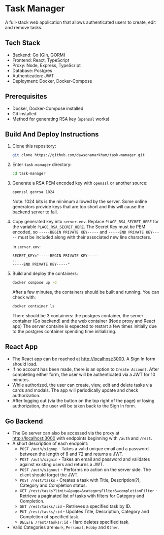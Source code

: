 # Task Manager

A full-stack web application that allows authenticated users to create, edit and remove tasks.

## Tech Stack
- Backend: Go (Gin, GORM)
- Frontend: React, TypeScript
- Proxy: Node, Express, TypeScript
- Database: Postgres
- Authentication: JWT
- Deployment: Docker, Docker-Compose

## Prerequisites
- Docker, Docker-Compose installed
- Git installed
- Method for generating RSA key (`openssl` works)

## Build And Deploy Instructions
1. Clone this repository:
   ```bash
   git clone https://github.com/dawsonamarkham/task-manager.git
   ```
2. Enter `task-manager` directory:
   ```bash
   cd task-manager
   ```
3. Generate a RSA PEM encoded key with `openssl` or another source:
   ```bash
   openssl genrsa 1024
   ```
   Note: 1024 bits is the minimum allowed by the server. Some online generators provide keys that are too short and this will cause the backend server to fail.
4. Copy generated key into `server.env`. Replace `PLACE_RSA_SECRET_HERE` for the variable `PLACE_RSA_SECRET_HERE`.
   The Secret Key must be PEM encoded, so `-----BEGIN PRIVATE KEY-----` and `-----END PRIVATE KEY-----` must be included along with their associated new line characters.

   In `server.env`:
   ```
   SECRET_KEY="-----BEGIN PRIVATE KEY-----
   ...
   -----END PRIVATE KEY-----"
   ```
5. Build and deploy the containers:
   ```bash
   docker compose up -d
   ```
   After a few minutes, the containers should be built and running. You can check with:
   ```bash
   docker container ls
   ```
   There should be 3 containers: the postgres container, the server container (Go backend) and the web container (Node proxy and React app)
   The server containe is expected to restart a few times initially due to the postgres container spending time initializing.

## React App
- The React app can be reached at [http://localhost:3000](http://localhost:3000). A Sign In form should load.
- If no account has been made, there is an option to `Create Account`. After completing either form, the user will be authenticated via a JWT for 10 minutes.
- While authorized, the user can create, view, edit and delete tasks via cards and modals. The app will periodically update and check authorization.
- After logging out (via the button on the top right of the page) or losing authorization, the user will be taken back to the Sign In form.

## Go Backend
- The Go server can also be accessed via the proxy at [http://localhost:3000](http://localhost:3000) with endpoints beginning with `/auth` and `/rest`.
- A short description of each endpoint:
  - `POST /auth/signup` - Takes a valid unique email and a password between the length of 8 and 72 and returns a JWT.
  - `POST /auth/signin` - Takes an email and password and validates against existing users and returns a JWT.
  - `POST /auth/signout` - Performs no action on the server side. The client should forget the JWT.
  - `POST /rest/tasks` - Creates a task with Title, Description(?), Category and Completion status.
  - `GET /rest/tasks?limit=&page=&categoryFilter&=completionFilter` - Retrieve a paginated list of tasks with filters for Category and Completion.
  - `GET /rest/tasks/:id` - Retrieves a specified task by ID.
  - `PUT /rest/tasks/:id` - Updates Title, Description, Category and Completion of specified task.
  - `DELETE /rest/tasks/:id` - Hard deletes specified task.
- Valid Categories are `Work`, `Personal`, `Hobby` and `Other`.

   
